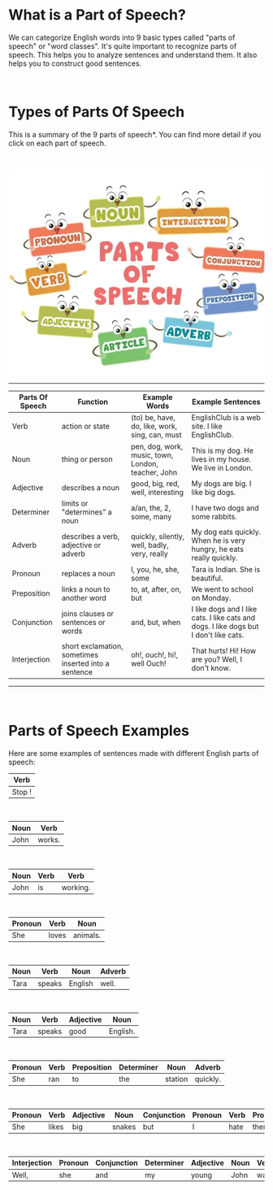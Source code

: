 # What is a Part of Speech?

We can categorize English words into 9 basic types called "parts of speech" or "word classes". It's quite important to recognize parts of speech. This helps you to analyze sentences and understand them. It also helps you to construct good sentences.

<br>

# Types of Parts Of Speech

This is a summary of the 9 parts of speech*. You can find more detail if you click on each part of speech.

<br>

![partofspeech](images/pos.webp)

---

| Parts Of Speech | Function | Example Words | Example Sentences |
| --------------- | -------- | ------------- | ----------------- |
Verb	| action or state	| (to) be, have, do, like, work, sing, can, must | EnglishClub is a web site. I like EnglishClub.
Noun	| thing or person	| pen, dog, work, music, town, London, teacher, John	| This is my dog. He lives in my house. We live in London.
Adjective |	describes a noun	| good, big, red, well, interesting|	My dogs are big. I like big dogs.
Determiner	|limits or "determines" a noun|	a/an, the, 2, some, many	|I have two dogs and some rabbits.
Adverb	|describes a verb, adjective or adverb|	quickly, silently, well, badly, very, really	|My dog eats quickly. When he is very hungry, he eats really quickly.
Pronoun	|replaces a noun	|I, you, he, she, some	|Tara is Indian. She is beautiful.
Preposition	|links a noun to another word	|to, at, after, on, but	|We went to school on Monday.
Conjunction	|joins clauses or sentences or words	|and, but, when	|I like dogs and I like cats. I like cats and dogs. I like dogs but I don't like cats.
Interjection	|short exclamation, sometimes inserted into a sentence	|oh!, ouch!, hi!, well	Ouch! |That hurts! Hi! How are you? Well, I don't know.
---

<br>

# Parts of Speech Examples

Here are some examples of sentences made with different English parts of speech:

| Verb |
| ------ | 
| Stop !   | 

<br>

Noun	|Verb
|---|----|
John	|works.

<br>

Noun	|Verb	|Verb
|---|---|---|
John	|is	|working.

<br>

Pronoun	|Verb	|Noun
|---|---|--|
She	|loves	|animals.

<br>

Noun	|Verb	|Noun	|Adverb
|---|---|--|--
Tara	|speaks	|English	|well.

<br>

Noun	|Verb	|Adjective	|Noun
|---|---|--|--|
Tara	|speaks	|good	|English.

<br>

Pronoun	|Verb	|Preposition	|Determiner	|Noun	|Adverb
|---|---|--|--|---|--
She	|ran	|to	|the	|station	|quickly.

<br>

Pronoun	|Verb	|Adjective	|Noun	|Conjunction	|Pronoun	|Verb	|Pronoun
|---|---|--|--|---|--|--|--
She	|likes	|big	|snakes	|but	|I	|hate	|them.

<br>

Interjection	|Pronoun	|Conjunction	|Determiner	|Adjective	|Noun|Verb	|Preposition	|Noun |Adverb
|---|---|--|--|---|--|--|--|--|--
Well,	|she	|and	|my	|young	|John	|walk	|to	|school	|slowly.
